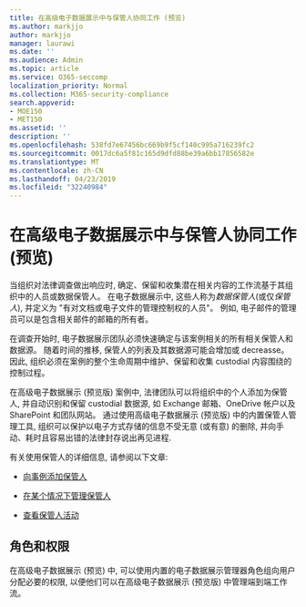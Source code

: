 ```yaml
---
title: 在高级电子数据展示中与保管人协同工作 (预览)
ms.author: markjjo
author: markjjo
manager: laurawi
ms.date: ''
ms.audience: Admin
ms.topic: article
ms.service: O365-seccomp
localization_priority: Normal
ms.collection: M365-security-compliance
search.appverid:
- MOE150
- MET150
ms.assetid: ''
description: ''
ms.openlocfilehash: 538fd7e67456bc669b9f5cf140c995a716239fc2
ms.sourcegitcommit: 0017dc6a5f81c165d9dfd88be39a6bb17856582e
ms.translationtype: MT
ms.contentlocale: zh-CN
ms.lasthandoff: 04/23/2019
ms.locfileid: "32240984"
---
```

# <a name="work-with-custodians-in-advanced-ediscovery-preview"></a>在高级电子数据展示中与保管人协同工作 (预览)

当组织对法律调查做出响应时, 确定、保留和收集潜在相关内容的工作流基于其组织中的人员或数据保管人。 在电子数据展示中, 这些人称为*数据保管人*(或仅*保管人*), 并定义为 "有对文档或电子文件的管理控制权的人员"。 例如, 电子邮件的管理员可以是包含相关邮件的邮箱的所有者。  

在调查开始时, 电子数据展示团队必须快速确定与该案例相关的所有相关保管人和数据源。 随着时间的推移, 保管人的列表及其数据源可能会增加或 decreasse。 因此, 组织必须在案例的整个生命周期中维护、保留和收集 custodial 内容围绕的控制过程。

在高级电子数据展示 (预览版) 案例中, 法律团队可以将组织中的个人添加为保管人, 并自动识别和保留 custodial 数据源, 如 Exchange 邮箱、OneDrive 帐户以及 SharePoint 和团队网站。 通过使用高级电子数据展示 (预览版) 中的内置保管人管理工具, 组织可以保护以电子方式存储的信息不受无意 (或有意) 的删除, 并向手动、耗时且容易出错的法律封存说出再见进程. 

有关使用保管人的详细信息, 请参阅以下文章: 

- [向事例添加保管人](add-custodians-to-case.md)

- [在某个情况下管理保管人](manage-new-custodians.md)

- [查看保管人活动](view-custodian-activity.md)

## <a name="roles-and-permissions"></a>角色和权限

在高级电子数据展示 (预览) 中, 可以使用内置的电子数据展示管理器角色组向用户分配必要的权限, 以便他们可以在高级电子数据展示 (预览版) 中管理端到端工作流。
